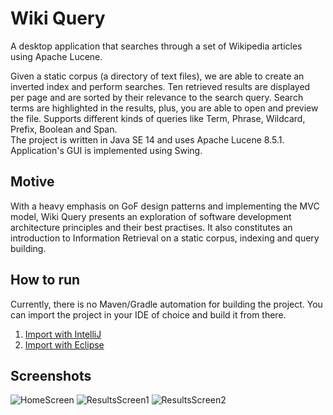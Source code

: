 # Wiki Query
A desktop application that searches through a set of Wikipedia articles using Apache Lucene.


Given a static corpus (a directory of text files), we are able to create an inverted index and perform searches. Ten retrieved results are displayed per page and are sorted by their relevance to the search query. Search terms are highlighted in the results, plus, you are able to open and preview the file. Supports different kinds of queries like Term, Phrase, Wildcard, Prefix, Boolean and Span.\
The project is written in Java SE 14 and uses Apache Lucene 8.5.1. Application's GUI is implemented using Swing.

## Motive
With a heavy emphasis on GoF design patterns and implementing the MVC model, Wiki Query presents an exploration of software development architecture principles and their best practises. It also constitutes an introduction to Information Retrieval on a static corpus, indexing and query building.

## How to run
Currently, there is no Maven/Gradle automation for building the project. You can import the project in your IDE of choice and build it from there.
1. [Import with IntelliJ](https://www.jetbrains.com/help/idea/import-project-or-module-wizard.html)
2. [Import with Eclipse](https://help.eclipse.org/2019-09/index.jsp?topic=%2Forg.eclipse.platform.doc.user%2FgettingStarted%2Fqs-31a.htm&cp%3D0_1_0_7)

## Screenshots
![HomeScreen](https://user-images.githubusercontent.com/11043114/114861327-c7d36380-9df5-11eb-92db-daef6d6ce517.jpg)
![ResultsScreen1](https://user-images.githubusercontent.com/11043114/114861340-cc981780-9df5-11eb-8f02-57554d2a64af.jpg)
![ResultsScreen2](https://user-images.githubusercontent.com/11043114/114861354-d15ccb80-9df5-11eb-8f9e-df501d52c271.jpg)
